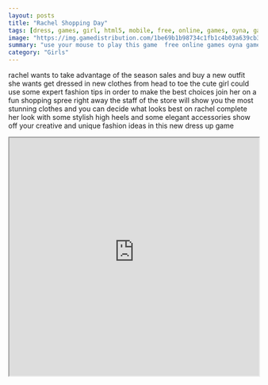 ```yaml
---
layout: posts
title: "Rachel Shopping Day"
tags: [dress, games, girl, html5, mobile, free, online, games, oyna, game, free, games, play, play, games]
image: "https://img.gamedistribution.com/1be69b1b98734c1fb1c4b03a639cb30a.jpg"
summary: "use your mouse to play this game  free online games oyna game free games play play games"
category: "Girls"
---
```


rachel wants to take advantage of the season sales and buy a new outfit she wants get dressed in new clothes from head to toe the cute girl could use some expert fashion tips in order to make the best choices join her on a fun shopping spree right away the staff of the store will show you the most stunning clothes and you can decide what looks best on rachel complete her look with some stylish high heels and some elegant accessories show off your creative and unique fashion ideas in this new dress up game

<iframe width="100%" height="480px;" src="https://html5.gamedistribution.com/1be69b1b98734c1fb1c4b03a639cb30a/"></iframe>